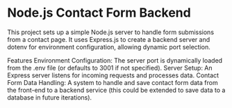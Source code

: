 
<h1>Node.js Contact Form Backend</h1>
<p>
This project sets up a simple Node.js server to handle form submissions from a contact page. It uses Express.js to create a backend server and dotenv for environment configuration, allowing dynamic port selection.

Features
Environment Configuration: The server port is dynamically loaded from the .env file (or defaults to 3001 if not specified).
Server Setup: An Express server listens for incoming requests and processes data.
Contact Form Data Handling: A system to handle and save contact form data from the front-end to a backend service (this could be extended to save data to a database in future iterations).
</p>
